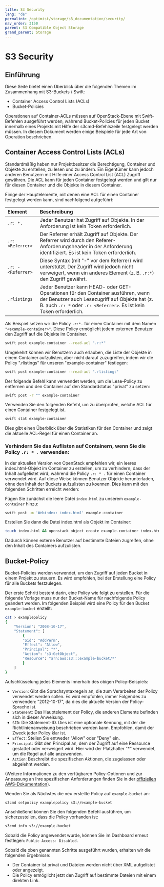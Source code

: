 ```yaml
---
title: S3 Security
lang: "de"
permalink: /optimist/storage/s3_documentation/security/
nav_order: 3150
parent: S3 Compatible Object Storage
grand_parent: Storage
---
```


# S3 Security

## Einführung

Diese Seite bietet einen Überblick über die folgenden Themen im Zusammenhang mit S3-Buckets / Swift:

* Container Access Control Lists (ACLs)
* Bucket-Policies

Operationen auf Container-ACLs müssen auf OpenStack-Ebene mit Swift-Befehlen ausgeführt werden, während Bucket-Policies für jeden Bucket innerhalb eines Projekts mit Hilfe der s3cmd-Befehlszeile festgelegt werden müssen. In diesem Dokument werden einige Beispiele für jede Art von Operation beschrieben.

## Container Access Control Lists (ACLs)

Standardmäßig haben nur Projektbesitzer die Berechtigung, Container und Objekte zu erstellen, zu lesen und zu ändern. Ein Eigentümer kann jedoch anderen Benutzern mit Hilfe einer Access Control List (ACL) Zugriff gewähren. Die ACL kann für jeden Container festgelegt werden und gilt nur für diesen Container und die Objekte in diesem Container.

Einige der Hauptelemente, mit denen eine ACL für einen Container festgelegt werden kann, sind nachfolgend aufgeführt:

| **Element**        | **Beschreibung** |
| :----------------- | :------------------------------------------------------------------------------------------------------------------------------------------------------------------- |
| `.r: *.`           | Jeder Benutzer hat Zugriff auf Objekte. In der Anforderung ist kein Token erforderlich. |
| `.r: <Referrer>`   | Der Referrer erhält Zugriff auf Objekte. Der Referrer wird durch den Referer-Anforderungsheader in der Anforderung identifiziert. Es ist kein Token erforderlich. |
| `.r: - <Referrer>` | Diese Syntax (mit "-" vor dem Referrer) wird unterstützt. Der Zugriff wird jedoch nicht verweigert, wenn ein anderes Element (z. B. `.r:*`) den Zugriff gewährt. |
| `.rlistings`       | Jeder Benutzer kann HEAD- oder GET-Operationen für den Container ausführen, wenn der Benutzer auch Lesezugriff auf Objekte hat (z. B. auch `.r: *` oder `.r: <Referrer>`. Es ist kein Token erforderlich. |

Als Beispiel setzen wir die Policy `.r:*.` für einen Container mit dem Namen `"<example-container>"`. Diese Policy ermöglicht jedem externen Benutzer den Zugriff auf die Objekte im Container.

```bash
swift post example-container --read-acl ".r:*"
```

Umgekehrt können wir Benutzern auch erlauben, die Liste der Objekte in einem Container aufzulisten, aber nicht darauf zuzugreifen, indem wir die Policy ".rlistings" für unseren "example-container" festlegen:

```bash
swift post example-container --read-acl ".rlistings"
```

Der folgende Befehl kann verwendet werden, um die Lese-Policy zu entfernen und den Container auf den Standardstatus "privat" zu setzen:

```bash
swift post -r "" example-container
```

Verwenden Sie den folgenden Befehl, um zu überprüfen, welche ACL für einen Container festgelegt ist.

```bash
swift stat example-container
```

Dies gibt einen Überblick über die Statistiken für den Container und zeigt die aktuelle ACL-Regel für einen Container an.

### Verhindern Sie das Auflisten auf Containern, wenn Sie die Policy `.r: * .` verwenden:

In der aktuellen Version von OpenStack empfehlen wir, ein leeres index.html-Objekt im Container zu erstellen, um zu verhindern, dass der Inhalt aufgelistet wird, während die Policy `.r: * .` für einen Container verwendet wird. Auf diese Weise können Benutzer Objekte herunterladen, ohne den Inhalt der Buckets aufzulisten zu koennen. Dies kann mit den folgenden Schritten erreicht werden:

Fügen Sie zunächst die leere Datei `index.html` zu unserem `example-container` hinzu:

```bash
swift post -m 'Webindex: index.html' example-container
```

Erstellen Sie dann die Datei index.html als Objekt im Container:

```bash
touch index.html && openstack object create example-container index.html
```

Dadurch können externe Benutzer auf bestimmte Dateien zugreifen, ohne den Inhalt des Containers aufzulisten.

## Bucket-Policy

Bucket-Policies werden verwendet, um den Zugriff auf jeden Bucket in einem Projekt zu steuern. Es wird empfohlen, bei der Erstellung eine Policy für alle Buckets festzulegen.

Der erste Schritt besteht darin, eine Policy wie folgt zu erstellen. Für die folgende Vorlage muss nur der Bucket-Name für nachfolgende Policy geändert werden. Im folgenden Beispiel wird eine Policy für den Bucket `example-bucket` erstellt:

```bash
cat > examplepolicy
{
    "Version": "2008-10-17",
    "Statement": [
        {
        "Sid": "AddPerm",
        "Effect": "Allow",
        "Principal": "*",
        "Action": "s3:GetObject",
        "Resource": "arn:aws:s3:::example-bucket/*"
        }
    ]
}
```

Aufschlüsselung jedes Elements innerhalb des obigen Policy-Beispiels:

* `Version`: Gibt die Sprachsyntaxregeln an, die zum Verarbeiten der Policy verwendet werden sollen. Es wird empfohlen, immer Folgendes zu verwenden: "2012-10-17", da dies die aktuelle Version der Policy-Sprache ist.
* `Statement`: Das Hauptelement der Policy, die anderen Elemente befinden sich in dieser Anweisung.
* `SID`: Die Statement-ID. Dies ist eine optionale Kennung, mit der die Richtlinienanweisung beschrieben werden kann. Empfohlen, damit der Zweck jeder Policy klar ist.
* `Effect`: Stellen Sie entweder "Allow" oder "Deny" ein.
* `Principal`: Gibt den Principal an, dem der Zugriff auf eine Ressource gestattet oder verweigert wird. Hier wird der Platzhalter "*" verwendet, um die Regel auf alle anzuwenden.
* `Action`: Beschreibt die spezifischen Aktionen, die zugelassen oder abgelehnt werden.

(Weitere Informationen zu den verfügbaren Policy-Optionen und zur Anpassung an Ihre spezifischen Anforderungen finden Sie in der [offiziellen AWS-Dokumentation](https://docs.aws.amazon.com/IAM/latest/UserGuide/reference_policies_elements.html)).

Wenden Sie als Nächstes die neu erstellte Policy auf `example-bucket` an:

```bash
s3cmd setpolicy examplepolicy s3://example-bucket
```

Anschließend können Sie den folgenden Befehl ausführen, um sicherzustellen, dass die Policy vorhanden ist:

```bash
s3cmd info s3://example-bucket
```

Sobald die Policy angewendet wurde, können Sie im Dashboard erneut festlegen: `Public Access: Disabled`.

Sobald die oben genannten Schritte ausgeführt wurden, erhalten wir die folgenden Ergebnisse:

* Der Container ist privat und Dateien werden nicht über XML aufgelistet oder angezeigt.
* Die Policy ermöglicht jetzt den Zugriff auf bestimmte Dateien mit einem direkten Link.

